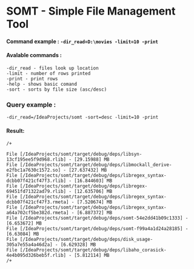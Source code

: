 # SOMT - Simple File Management Tool

#### Command example : `-dir_read=D:\movies -limit=10 -print`
#### Avalable commands : 
```
-dir_read - files look up location
-limit - number of rows printed
-print - print rows
-help - shows basic comand
-sort - sorts by file size (asc/desc)
```

### Query example :
`-dir_read=/IdeaProjects/somt -sort=desc -limit=10 -print`

#### Result:
```
/+

File [/IdeaProjects/somt/target/debug/deps/libsyn-13cf195ee5f9d968.rlib] - [29.15988] MB
File [/IdeaProjects/somt/target/debug/deps/libmockall_derive-e2fbc1a7630c1572.so] - [27.637432] MB
File [/IdeaProjects/somt/target/debug/deps/libregex_syntax-dcbb07f421cf47f3.rlib] - [16.844603] MB
File [/IdeaProjects/somt/target/debug/deps/libregex-69451fd71322ad79.rlib] - [12.635706] MB
File [/IdeaProjects/somt/target/debug/deps/libregex_syntax-dcbb07f421cf47f3.rmeta] - [7.520674] MB
File [/IdeaProjects/somt/target/debug/deps/libregex_syntax-a64a702cf5be382d.rmeta] - [6.887372] MB
File [/IdeaProjects/somt/target/debug/deps/somt-54e2dd41b09c1333] - [6.653672] MB
File [/IdeaProjects/somt/target/debug/deps/somt-f99a4a1d24a28185] - [6.63084] MB
File [/IdeaProjects/somt/target/debug/deps/disk_usage-305a7e55a4a46d2a] - [6.629328] MB
File [/IdeaProjects/somt/target/debug/deps/libaho_corasick-4e4b095d326beb5f.rlib] - [5.812114] MB
/+
```